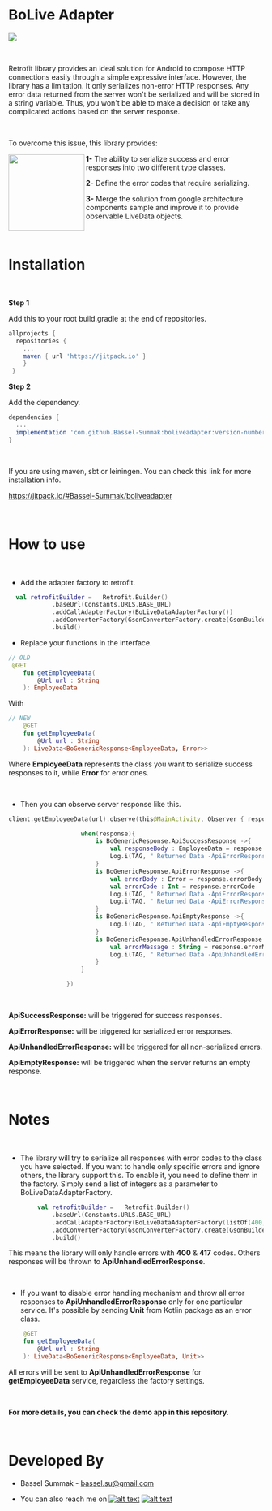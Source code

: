 # BoLive Adapter

[![](https://jitpack.io/v/Bassel-Summak/boliveadapter.svg)](https://jitpack.io/#Bassel-Summak/boliveadapter)

<br />

Retrofit library provides an ideal solution for Android to compose HTTP connections easily through a simple expressive interface. However, the library has a limitation. It only serializes non-error HTTP responses. Any error data returned from the server won't be serialized and will be stored in a string variable. Thus, you won't be able to make a decision or take any complicated actions based on the server response.

<br />

To overcome this issue, this library provides:

<img align="left" width="150" height="150" src="https://www.dropbox.com/s/2vgveii5dzs9d1c/app_launcher.png?raw=1">

**1-** The ability to serialize success and error responses into two different type classes.

**2-** Define the error codes that require serializing.

**3-** Merge the solution from google architecture components sample and improve it to provide observable LiveData objects.

<br />

# Installation

<br />

**Step 1**

Add this to your root build.gradle at the end of repositories.

```gradle
allprojects {
  repositories {
    ...
    maven { url 'https://jitpack.io' }
    }
 }
```

**Step 2**

Add the dependency.

  
```gradle
dependencies {
  ...
  implementation 'com.github.Bassel-Summak:boliveadapter:version-number'
}
```
<br />

If you are using maven, sbt or leiningen. You can check this link for more installation info.

https://jitpack.io/#Bassel-Summak/boliveadapter

<br />

# How to use

<br />

- Add the adapter factory to retrofit.

```kotlin
  val retrofitBuilder =   Retrofit.Builder()
            .baseUrl(Constants.URLS.BASE_URL)
            .addCallAdapterFactory(BoLiveDataAdapterFactory())
            .addConverterFactory(GsonConverterFactory.create(GsonBuilder().excludeFieldsWithoutExposeAnnotation().create()))
            .build()
```

- Replace your functions in the interface.

```kotlin
// OLD
 @GET
    fun getEmployeeData(
        @Url url : String
    ): EmployeeData
```
With

```kotlin
// NEW
    @GET
    fun getEmployeeData(
        @Url url : String
    ): LiveData<BoGenericResponse<EmployeeData, Error>>
```

Where **EmployeeData** represents the class you want to serialize success responses to it, while **Error** for error ones.

<br />

- Then you can observe server response like this.

```kotlin
client.getEmployeeData(url).observe(this@MainActivity, Observer { response->

                    when(response){
                        is BoGenericResponse.ApiSuccessResponse ->{
                            val responseBody : EmployeeData = response.body
                            Log.i(TAG, " Returned Data -ApiErrorResponse-: $responseBody")
                        }
                        is BoGenericResponse.ApiErrorResponse ->{
                            val errorBody : Error = response.errorBody
                            val errorCode : Int = response.errorCode
                            Log.i(TAG, " Returned Data -ApiErrorResponse-: $errorBody")
                            Log.i(TAG, " Returned Data -ApiErrorResponse-: $errorCode")
                        }
                        is BoGenericResponse.ApiEmptyResponse ->{
                            Log.i(TAG, " Returned Data -ApiEmptyResponse-: $response")
                        }
                        is BoGenericResponse.ApiUnhandledErrorResponse ->{
                            val errorMessage : String = response.errorMessage
                            Log.i(TAG, " Returned Data -ApiUnhandledErrorResponse-: $errorMessage")
                        }
                    }

                })
```
<br />

**ApiSuccessResponse:**  will be triggered for success responses.

**ApiErrorResponse:** will be triggered for serialized error responses.

**ApiUnhandledErrorResponse:** will be triggered for all non-serialized errors.

**ApiEmptyResponse:** will be triggered when the server returns an empty response.

<br />

# Notes

<br />

- The library will try to serialize all responses with error codes to the class you have selected. If you want to handle only specific errors and ignore others, the library support this. To enable it, you need to define them in the factory. Simply send a list of integers as a parameter to BoLiveDataAdapterFactory.

```kotlin
        val retrofitBuilder =   Retrofit.Builder()
            .baseUrl(Constants.URLS.BASE_URL)
            .addCallAdapterFactory(BoLiveDataAdapterFactory(listOf(400,417))) // error codes to handle
            .addConverterFactory(GsonConverterFactory.create(GsonBuilder().excludeFieldsWithoutExposeAnnotation().create()))
            .build()
```

This means the library will only handle errors with **400** & **417** codes. Others responses will be thrown to **ApiUnhandledErrorResponse**.

<br />

- If you want to disable error handling mechanism and throw all error responses to **ApiUnhandledErrorResponse** only for one particular service. It's possible by sending **Unit** from Kotlin package as an error class.

```kotlin
    @GET
    fun getEmployeeData(
        @Url url : String
    ): LiveData<BoGenericResponse<EmployeeData, Unit>>
```
All errors will be sent to **ApiUnhandledErrorResponse** for **getEmployeeData** service, regardless the factory settings.

<br />

**For more details, you can check the demo app in this repository.**

<br />

# Developed By

* Bassel Summak - <bassel.su@gmail.com>

* You can also reach me on   [![alt text][2.1]][2]  [![alt text][3.1]][3] 



[2.1]: http://i.imgur.com/P3YfQoD.png
[2]: https://www.facebook.com/Bassel.Su

[3.1]: http://i.imgur.com/tXSoThF.png
[3]: https://twitter.com/Bassel_Summak


